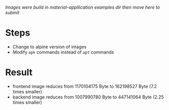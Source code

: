 *Images were build in material-appllication examples dir then move here to submit*

# Steps #
- Change to alpine version of images
- Modify `apk` commands instead of `apt` commands

# Result #
- frontend image reduces from 1170104175 Byte to 162198527 Byte (7.2 times smaller)
- backend image reduces from 1007990780 Byte to 447141064 Byte (2.25 times smaller)
